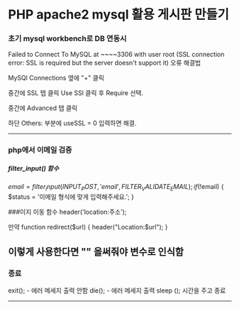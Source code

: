 # PHP apache2 mysql 활용 게시판 만들기

### 초기 mysql workbench로 DB 연동시

Failed to Connect To MySQL at ~~~~3306 with user root
(SSL connection error: SSL is required but the server doesn't support it)
오류 해결법

MySQl Connections 옆에 "+" 클릭

중간에 SSL 탭 클릭
Use SSl 클릭 후 Require 선택.

중간에 Advanced 탭 클릭

하단 Others: 부분에
useSSL = 0
입력하면 해결.

---

### php에서 이메일 검증

##### filter_input() 함수

$email = filter_input(INPUT_POST, 'email', FILTER_VALIDATE_EMAIL);
    if(!$email) {
$status = '이메일 형식에 맞게 입력해주세요.';
}

###이지 이동 함수
header('location:주소');

만약
function redirect($url) {
        header("Location:$url");
}

## 이렇게 사용한다면 "" 을써줘야 변수로 인식함

### 종료

exit(); - 에러 메세지 출력 안함
die(); - 에러 메세지 출력
sleep (); 시간을 주고 종료

---
